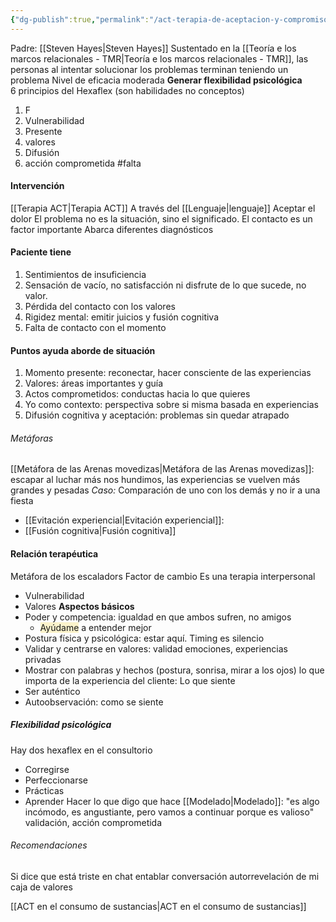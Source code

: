 ```yaml
---
{"dg-publish":true,"permalink":"/act-terapia-de-aceptacion-y-compromiso/"}
---
```


Padre: [[Steven Hayes\|Steven Hayes]]
Sustentado en la [[Teoría e los marcos relacionales - TMR\|Teoría e los marcos relacionales - TMR]], las personas al intentar solucionar los problemas terminan teniendo un problema
Nivel de eficacia moderada
**Generar flexibilidad psicológica**  
6 principios del Hexaflex (son habilidades no conceptos)
1. F
2. Vulnerabilidad
3. Presente
4. valores
5. Difusión
6. acción comprometida
#falta 
#### Intervención
[[Terapia ACT\|Terapia ACT]]
A través del [[Lenguaje\|lenguaje]]
Aceptar el dolor
El problema no es la situación, sino el significado.
El contacto es un factor importante
Abarca diferentes diagnósticos
#### Paciente tiene
1. Sentimientos de insuficiencia
2. Sensación de vacío, no satisfacción ni disfrute de lo que sucede, no valor. 
3. Pérdida del contacto con los valores
4. Rigidez mental: emitir juicios y fusión cognitiva
5. Falta de contacto con el momento

#### Puntos ayuda aborde de situación
1. Momento presente: reconectar, hacer consciente de las experiencias
2. Valores: áreas importantes y guía
3. Actos comprometidos: conductas hacia lo que quieres
4. Yo como contexto: perspectiva sobre si misma basada en experiencias
5. Difusión cognitiva y aceptación: problemas sin quedar atrapado 
###### Metáforas
[[Metáfora de las Arenas movedizas\|Metáfora de las Arenas movedizas]]: escapar al luchar más nos hundimos, las experiencias se vuelven más grandes y pesadas
*Caso:*
Comparación de uno con los demás y no ir  a una fiesta
- [[Evitación experiencial\|Evitación experiencial]]: 
- [[Fusión cognitiva\|Fusión cognitiva]]
#### Relación terapéutica 
Metáfora de los escaladors
Factor de cambio
Es una terapia interpersonal
- Vulnerabilidad 
- Valores
**Aspectos básicos**
- Poder y competencia: igualdad en que ambos sufren, no amigos 
	- <span style="background:rgba(240, 200, 0, 0.2)">Ayúdame</span> a entender mejor 
- Postura física y psicológica: estar aquí. Timing es silencio
- Validar y centrarse en valores: validad emociones, experiencias privadas
- Mostrar con palabras y hechos (postura, sonrisa, mirar a los ojos) lo que importa de la experiencia del cliente: Lo que siente
- Ser auténtico
- Autoobservación: como se siente
##### Flexibilidad psicológica
Hay dos hexaflex en el consultorio
- Corregirse
- Perfeccionarse
- Prácticas
- Aprender
Hacer lo que digo que hace [[Modelado\|Modelado]]: "es algo incómodo, es angustiante, pero vamos a continuar porque es valioso" validación, acción comprometida 
###### Recomendaciones



Si dice que está triste en chat entablar conversación
autorrevelación de mi caja de valores

[[ACT en el consumo de sustancias\|ACT en el consumo de sustancias]]